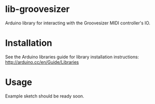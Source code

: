 # lib-groovesizer
Arduino library for interacting with the Groovesizer MIDI controller's IO.

# Installation
See the Arduino libraries guide for library installation instructions:
http://arduino.cc/en/Guide/Libraries

# Usage
Example sketch should be ready soon.
